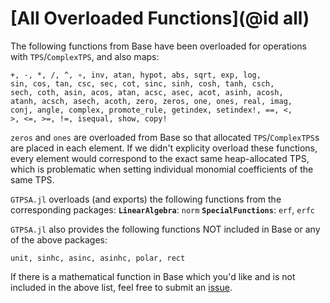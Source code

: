# [All Overloaded Functions](@id all)
The following functions from Base have been overloaded for operations with `TPS`/`ComplexTPS`, and also maps:
```
+, -, *, /, ^, ∘, inv, atan, hypot, abs, sqrt, exp, log, 
sin, cos, tan, csc, sec, cot, sinc, sinh, cosh, tanh, csch, 
sech, coth, asin, acos, atan, acsc, asec, acot, asinh, acosh, 
atanh, acsch, asech, acoth, zero, zeros, one, ones, real, imag, 
conj, angle, complex, promote_rule, getindex, setindex!, ==, <, 
>, <=, >=, !=, isequal, show, copy!
```

`zeros` and `ones` are overloaded from Base so that allocated `TPS`/`ComplexTPS`s are placed in each element. If we didn't explicity overload these functions, every element would correspond to the exact same heap-allocated TPS, which is problematic when setting individual monomial coefficients of the same TPS.

`GTPSA.jl` overloads (and exports) the following functions from the corresponding packages:
 **`LinearAlgebra`**: `norm` 
**`SpecialFunctions`**: `erf`, `erfc`

`GTPSA.jl` also provides the following functions NOT included in Base or any of the above packages:
```
unit, sinhc, asinc, asinhc, polar, rect
```

If there is a mathematical function in Base which you'd like and is not included in the above list, feel free to submit an [issue](https://github.com/bmad-sim/GTPSA.jl/issues).